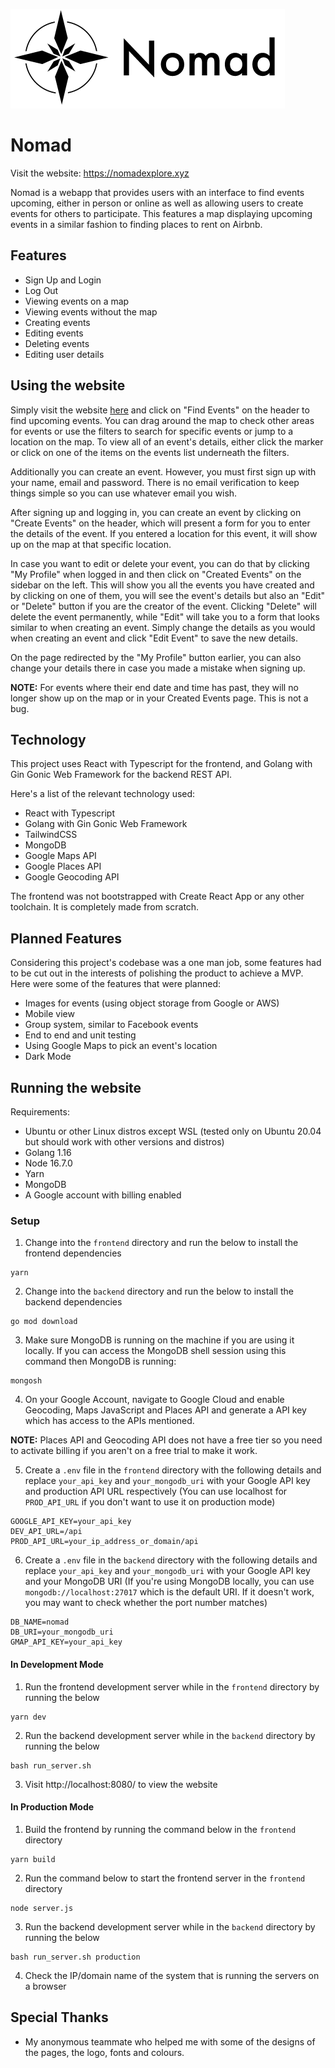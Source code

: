 ![Nomad Logo](frontend/src/assets/logo/logo.png)

# Nomad

Visit the website: https://nomadexplore.xyz

Nomad is a webapp that provides users with an interface to find events upcoming, either in person
or online as well as allowing users to create events for others to participate. This features
a map displaying upcoming events in a similar fashion to finding places to rent on Airbnb.

## Features

- Sign Up and Login
- Log Out
- Viewing events on a map
- Viewing events without the map
- Creating events
- Editing events
- Deleting events
- Editing user details

## Using the website

Simply visit the website [here](https://nomadexplore.xyz) and click on "Find Events" on the header to
find upcoming events. You can drag around the map to check other areas for events or use the filters
to search for specific events or jump to a location on the map. To view all of an event's details, either
click the marker or click on one of the items on the events list underneath the filters.

Additionally you can create an event. However, you must first sign up with your name, email and password.
There is no email verification to keep things simple so you can use whatever email you wish.

After signing up and logging in, you can create an event by clicking on "Create Events" on the header,
which will present a form for you to enter the details of the event. If you entered a location for this
event, it will show up on the map at that specific location.

In case you want to edit or delete your event, you can do that by clicking "My Profile" when logged in and then
click on "Created Events" on the sidebar on the left. This will show you all the events you have created
and by clicking on one of them, you will see the event's details but also an "Edit" or "Delete" button
if you are the creator of the event. Clicking "Delete" will delete the event permanently, while "Edit"
will take you to a form that looks similar to when creating an event. Simply change the details as you would
when creating an event and click "Edit Event" to save the new details.

On the page redirected by the "My Profile" button earlier, you can also change your details there in
case you made a mistake when signing up.

**NOTE:** For events where their end date and time has past, they will no longer show up on the map or in your
Created Events page. This is not a bug.

## Technology

This project uses React with Typescript for the frontend, and Golang with Gin Gonic Web Framework for
the backend REST API.

Here's a list of the relevant technology used:

- React with Typescript
- Golang with Gin Gonic Web Framework
- TailwindCSS
- MongoDB
- Google Maps API
- Google Places API
- Google Geocoding API

The frontend was not bootstrapped with Create React App or any other toolchain. It is completely made
from scratch.

## Planned Features

Considering this project's codebase was a one man job, some features had to be cut out in the
interests of polishing the product to achieve a MVP. Here were some of the features that were planned:

- Images for events (using object storage from Google or AWS)
- Mobile view
- Group system, similar to Facebook events
- End to end and unit testing
- Using Google Maps to pick an event's location
- Dark Mode

## Running the website

Requirements:

- Ubuntu or other Linux distros except WSL (tested only on Ubuntu 20.04 but should work with other versions and distros)
- Golang 1.16
- Node 16.7.0
- Yarn
- MongoDB
- A Google account with billing enabled

### Setup

1. Change into the `frontend` directory and run the below to install the frontend dependencies

```
yarn
```

2. Change into the `backend` directory and run the below to install the backend dependencies

```
go mod download
```

3. Make sure MongoDB is running on the machine if you are using it locally. If you can access
the MongoDB shell session using this command then MongoDB is running:

```
mongosh
```

4. On your Google Account, navigate to Google Cloud and enable Geocoding, Maps JavaScript and Places API
and generate a API key which has access to the APIs mentioned.

**NOTE:** Places API and Geocoding API does not have a free tier so you need to activate billing if you
aren't on a free trial to make it work.

5. Create a `.env` file in the `frontend` directory with the following details and replace `your_api_key`
and `your_mongodb_uri` with your Google API key and production API URL respectively
(You can use localhost for `PROD_API_URL` if you don't want to use it on production mode)

```
GOOGLE_API_KEY=your_api_key
DEV_API_URL=/api
PROD_API_URL=your_ip_address_or_domain/api
```

6. Create a `.env` file in the `backend` directory with the following details and replace `your_api_key`
and `your_mongodb_uri` with your Google API key and your MongoDB URI
(If you're using MongoDB locally, you can use `mongodb://localhost:27017` which is the default
URI. If it doesn't work, you may want to check whether the port number matches)

```
DB_NAME=nomad
DB_URI=your_mongodb_uri
GMAP_API_KEY=your_api_key
```

#### In Development Mode

1. Run the frontend development server while in the `frontend` directory by running the below

```
yarn dev
```

2. Run the backend development server while in the `backend` directory by running the below

```
bash run_server.sh
```

3. Visit http://localhost:8080/ to view the website

#### In Production Mode

1. Build the frontend by running the command below in the `frontend` directory

```
yarn build
```

2. Run the command below to start the frontend server in the `frontend` directory

```
node server.js
```

3. Run the backend development server while in the `backend` directory by running the below

```
bash run_server.sh production
```

4. Check the IP/domain name of the system that is running the servers on a browser

## Special Thanks

- My anonymous teammate who helped me with some of the designs of the pages, the logo, fonts and colours.
